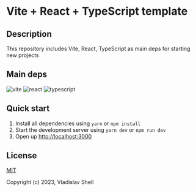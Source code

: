 # Vite + React + TypeScript template

## Description
This repository includes Vite, React, TypeScript as main deps for starting new projects

## Main deps
![vite](https://img.shields.io/badge/vite-v4.1.0-red?style=flat-square)
![react](https://img.shields.io/badge/react-v18.2.0-green?style=flat-square)
![typescript](https://img.shields.io/badge/typescript-v4.9.5-blue?style=flat-square)

## Quick start
1. Install all dependencies using `yarn` or `npm install`
2. Start the development server using `yarn dev` or `npm run dev`
3. Open up [http://localhost:3000](http://localhost:3000)

## License
[MIT](https://github.com/FreeeeZ/vite-react-typescript-template/blob/main/LICENSE)

Copyright (c) 2023, Vladislav Shell

